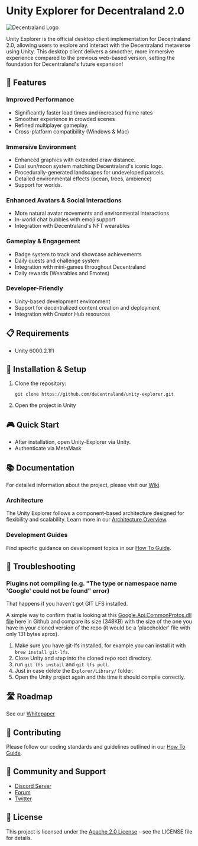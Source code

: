 # Unity Explorer for Decentraland 2.0

![Decentraland Logo](https://decentraland.org/images/logo.png)

Unity Explorer is the official desktop client implementation for Decentraland 2.0, allowing users to explore and interact with the Decentraland metaverse using Unity. This desktop client delivers a smoother, more immersive experience compared to the previous web-based version, setting the foundation for Decentraland's future expansion!

## 🌟 Features

### Improved Performance
- Significantly faster load times and increased frame rates
- Smoother experience in crowded scenes
- Refined multiplayer gameplay.
- Cross-platform compatibility (Windows & Mac)

### Immersive Environment
- Enhanced graphics with extended draw distance.
- Dual sun/moon system matching Decentraland's iconic logo.
- Procedurally-generated landscapes for undeveloped parcels.
- Detailed environmental effects (ocean, trees, ambience)
- Support for worlds.

### Enhanced Avatars & Social Interactions
- More natural avatar movements and environmental interactions
- In-world chat bubbles with emoji support
- Integration with Decentraland's NFT wearables

### Gameplay & Engagement
- Badge system to track and showcase achievements
- Daily quests and challenge system
- Integration with mini-games throughout Decentraland
- Daily rewards (Wearables and Emotes)

### Developer-Friendly
- Unity-based development environment
- Support for decentralized content creation and deployment
- Integration with Creator Hub resources

## 📋 Requirements

- Unity 6000.2.1f1

## 🚀 Installation & Setup

1. Clone the repository:
   ```
   git clone https://github.com/decentraland/unity-explorer.git
   ```

2. Open the project in Unity

## 🎮 Quick Start

- After installation, open Unity-Explorer via Unity.
- Authenticate via MetaMask

## 📚 Documentation

For detailed information about the project, please visit our [Wiki](https://github.com/decentraland/unity-explorer/wiki).

### Architecture

The Unity Explorer follows a component-based architecture designed for flexibility and scalability. Learn more in our [Architecture Overview](https://github.com/decentraland/unity-explorer/wiki/Architecture-Overview).

### Development Guides

Find specific guidance on development topics in our [How To Guide](https://github.com/decentraland/unity-explorer/wiki/How-To).

## 🔧 Troubleshooting

### Plugins not compiling (e.g. "The type or namespace name 'Google' could not be found" error)

That happens if you haven't got GIT LFS installed. 

A simple way to confirm that is looking at this [Google.Api.CommonProtos.dll file](https://github.com/decentraland/unity-explorer/blob/50ddf83a3ff7eb76c6036904390d3298a24e2f88/Explorer/Assets/Protocol/Plugins/Google.Api.CommonProtos.dll) here in Github and compare its size (348KB) with the size of the one you have in your cloned version of the repo (it would be a 'placeholder' file with only 131 bytes aprox).

1. Make sure you have git-lfs installed, for example you can install it with `brew install git-lfs`.
2. Close Unity and step into the cloned repo root directory.
3. run `git lfs install` and `git lfs pull`.
4. Just in case delete the `Explorer/Library/` folder.
5. Open the Unity project again and this time it should compile correctly.

## 🛣️ Roadmap

See our [Whitepaper](https://decentraland.org/blog/announcements/decentralands-white-paper-2-0)

## 👥 Contributing

Please follow our coding standards and guidelines outlined in our [How To Guide](https://github.com/decentraland/unity-explorer/wiki/How-To).

## 🤝 Community and Support

- [Discord Server](https://discord.gg/decentraland)
- [Forum](https://forum.decentraland.org/)
- [Twitter](https://twitter.com/decentraland)

## 📜 License

This project is licensed under the [Apache 2.0 License](LICENSE.md) - see the LICENSE file for details.
